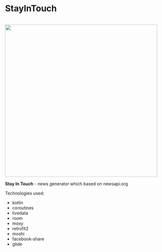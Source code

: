 # StayInTouch

<br>
<img height="500" src="https://github.com/llOldmenll/StayInTouch/blob/master/All.png" />
<br>

<b>Stay In Touch</b> - news generator which based on newsapi.org

Technologies used:
- kotlin
- coroutines
- livedata
- room
- moxy
- retrofit2
- moshi
- facebook-share
- glide
